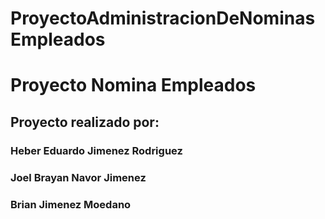# ProyectoAdministracionDeNominasEmpleados

# Proyecto Nomina Empleados

## Proyecto realizado por:

### Heber Eduardo Jimenez Rodriguez
### Joel Brayan Navor Jimenez
### Brian Jimenez Moedano
